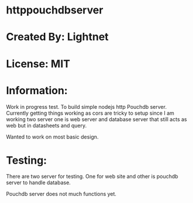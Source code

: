 
# httppouchdbserver

# Created By: Lightnet

# License: MIT

# Information:
  Work in progress test. To build simple nodejs http Pouchdb server. Currently getting things working as cors are tricky to setup since I am working two server one is web server and database server that still acts as web but in datasheets and query.

  Wanted to work on most basic design.

# Testing:
 There are two server for testing. One for web site and other is pouchdb server to handle database.

 Pouchdb server does not much functions yet.

